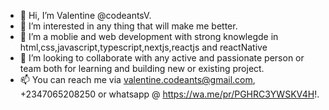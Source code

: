 - 👋 Hi, I’m Valentine @codeantsV.
- 👀 I’m interested in any thing that will make me better.
- 🌱 I’m a moblie and web development with strong knowlegde in html,css,javascript,typescript,nextjs,reactjs and reactNative
- 💞️ I’m looking to collaborate with any active and passionate person or team both for learning and building new or existing project.
- 📫 You can reach me via valentine.codeants@gmail.com, +2347065208250 or whatsapp @ https://wa.me/pr/PGHRC3YWSKV4H!.

<!---
codeantsV/codeantsV is a ✨ special ✨ repository because its `README.md` (this file) appears on your GitHub profile.
You can click the Preview link to take a look at your changes.
--->
